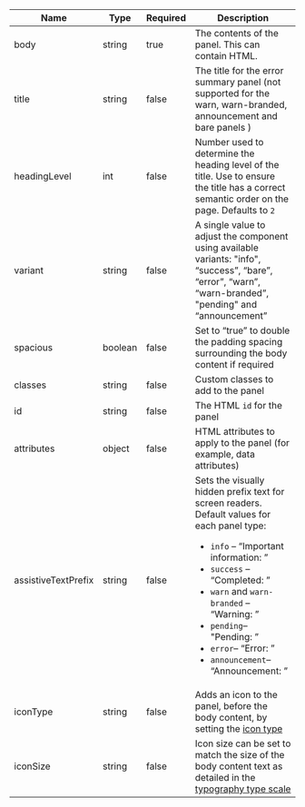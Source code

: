 | Name                | Type    | Required | Description                                                                                                                                                                                                                                                                                                                           |
| ------------------- | ------- | -------- | ------------------------------------------------------------------------------------------------------------------------------------------------------------------------------------------------------------------------------------------------------------------------------------------------------------------------------------- |
| body                | string  | true     | The contents of the panel. This can contain HTML.                                                                                                                                                                                                                                                                                     |
| title               | string  | false    | The title for the error summary panel (not supported for the warn, warn-branded, announcement and bare panels )                                                                                                                                                                                                                       |
| headingLevel        | int     | false    | Number used to determine the heading level of the title. Use to ensure the title has a correct semantic order on the page. Defaults to `2`                                                                                                                                                                                            |
| variant             | string  | false    | A single value to adjust the component using available variants: "info", “success”, “bare”, “error”, “warn”, “warn-branded”, "pending" and “announcement”                                                                                                                                                                             |
| spacious            | boolean | false    | Set to “true” to double the padding spacing surrounding the body content if required                                                                                                                                                                                                                                                  |
| classes             | string  | false    | Custom classes to add to the panel                                                                                                                                                                                                                                                                                                    |
| id                  | string  | false    | The HTML `id` for the panel                                                                                                                                                                                                                                                                                                           |
| attributes          | object  | false    | HTML attributes to apply to the panel (for example, data attributes)                                                                                                                                                                                                                                                                  |
| assistiveTextPrefix | string  | false    | Sets the visually hidden prefix text for screen readers. Default values for each panel type: <ul><li>`info` – “Important information: ”</li><li>`success` – “Completed: ”</li><li>`warn` and `warn-branded` – “Warning: ”</li><li>`pending`– "Pending: ”</li><li>`error`– “Error: ”</li><li>`announcement`– “Announcement: ”</li></ul> |
| iconType            | string  | false    | Adds an icon to the panel, before the body content, by setting the [icon type](/foundations/icons#icon-type)                                                                                                                                                                                                                          |
| iconSize            | string  | false    | Icon size can be set to match the size of the body content text as detailed in the [typography type scale](/foundations/typography/#type-scale)                                                                                                                                                                                       |
